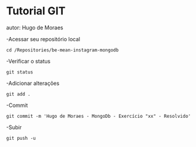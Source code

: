 # Tutorial GIT
autor: Hugo de Moraes

-Acessar seu repositório local
```
cd /Repositories/be-mean-instagram-mongodb
```
-Verificar o status
```
git status
```
-Adicionar alterações
```
git add .
```
-Commit
```
git commit -m 'Hugo de Moraes - MongoDb - Exercício "xx" - Resolvido'
```
-Subir
```
git push -u
```
